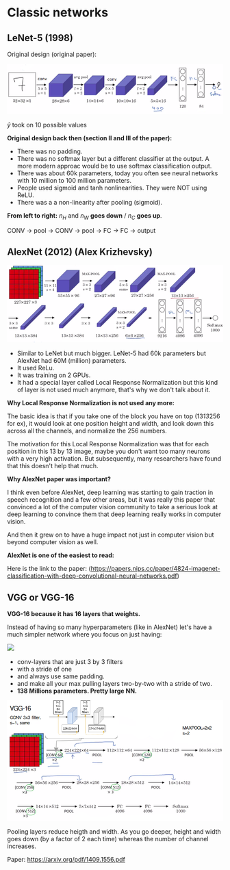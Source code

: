 # Classic networks

## LeNet-5 (1998)

Original design (original paper):

![](img/lenet-5.png)

$\hat{y}$ took on 10 possible values

__Original design back then (section II and III of the paper):__

- There was no padding.
- There was no softmax layer but a different classifier at the output. A more modern approac would be to use softmax classification output.
- There was about 60k parameters, today you often see neural networks with 10 million to 100 million parameters.
- People used sigmoid and tanh nonlinearities. They were NOT using ReLU.
- There was a a non-linearity after pooling (sigmoid).

**From left to right:** $n_{H}$ and $n_{W}$ **goes down** / $n_{C}$ **goes up**.

CONV -> pool -> CONV -> pool -> FC -> FC -> output


## AlexNet (2012) (Alex Krizhevsky)

![](img/alexnet.png)

- Similar to LeNet but much bigger. LeNet-5 had 60k parameters but AlexNet had 60M (million) parameters.
- It used ReLu.
- It was training on 2 GPUs.
- It had a special layer called Local Response Normalization but this kind of layer is not used much anymore, that's why we don't talk about it. 

__Why Local Response Normalization is not used any more:__

The basic idea is that if you take one of the block you have on top (13*13*256 for ex), it would look at one position height and width, and look down this across all the channels, and normalize the 256 numbers.  


The motivation for this Local Response Normalization was that for each position in this 13 by 13 image, maybe you don't want too many neurons with a very high activation. But subsequently, many researchers have found that this doesn't help that much.

__Why AlexNet paper was important?__

I think even before AlexNet, deep learning was starting to gain traction in speech recognition and a few other areas, but it was really this paper that convinced a lot of the computer vision community to take a serious look at deep learning to convince them that deep learning really works in computer vision.


And then it grew on to have a huge impact not just in computer vision but beyond computer vision as well.

__AlexNet is one of the easiest to read:__

Here is the link to the paper: (https://papers.nips.cc/paper/4824-imagenet-classification-with-deep-convolutional-neural-networks.pdf)

## VGG or VGG-16

**VGG-16 because it has 16 layers that weights.**

Instead of having so many hyperparameters (like in AlexNet) let's have a much simpler network where you focus on just having:

<img src="../img/screenshot_from_2019-02-10_17-45-16.png" width="400" />

- conv-layers that are just 3 by 3 filters
- with a stride of one 
- and always use same padding.
- and make all your max pulling layers two-by-two with a stride of two.
- **138 Millions parameters. Pretty large NN.**

![](img/vgg-16.png)

Pooling layers reduce heigth and width.
As you go deeper, height and width goes down (by a factor of 2 each time) whereas the number of channel increases.

Paper: https://arxiv.org/pdf/1409.1556.pdf
